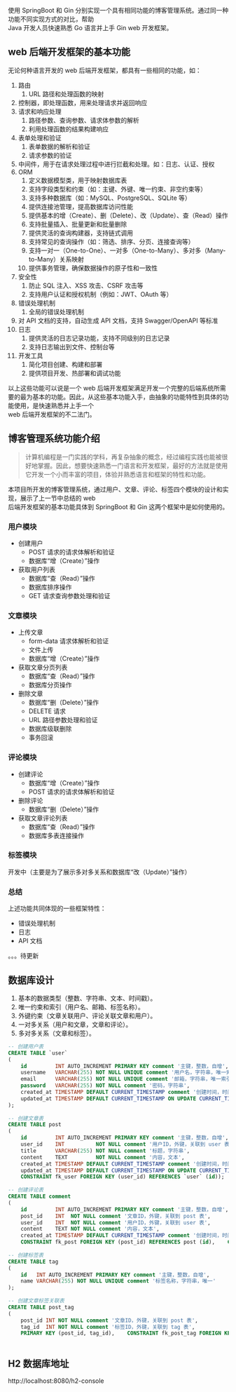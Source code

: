 使用 SpringBoot 和 Gin 分别实现一个具有相同功能的博客管理系统。通过同一种功能不同实现方式的对比，帮助  
Java 开发人员快速熟悉 Go 语言并上手 Gin web 开发框架。

## web 后端开发框架的基本功能  

无论何种语言开发的 web 后端开发框架，都具有一些相同的功能，如：

1. 路由  
   1. URL 路径和处理函数的映射  
2. 控制器，即处理函数，用来处理请求并返回响应  
3. 请求和响应处理  
   1. 路径参数、查询参数、请求体参数的解析  
   2. 利用处理函数的结果构建响应  
4. 表单处理和验证  
   1. 表单数据的解析和验证  
   2. 请求参数的验证  
5. 中间件，用于在请求处理过程中进行拦截和处理。如：日志、认证、授权  
6. ORM  
   1. 定义数据模型类，用于映射数据库表  
   2. 支持字段类型和约束（如：主键、外键、唯一约束、非空约束等）
   3. 支持多种数据库（如：MySQL、PostgreSQL、SQLite 等）
   4. 提供连接池管理，提高数据库访问性能  
   5. 提供基本的增（Create）、删（Delete）、改（Update）、查（Read）操作  
   6. 支持批量插入、批量更新和批量删除  
   7. 提供灵活的查询构建器，支持链式调用  
   8. 支持常见的查询操作（如：筛选、排序、分页、连接查询等）
   9. 支持一对一（One-to-One）、一对多（One-to-Many）、多对多（Many-to-Many）关系映射  
   10. 提供事务管理，确保数据操作的原子性和一致性  
7. 安全性  
   1. 防止 SQL 注入、XSS 攻击、CSRF 攻击等  
   2. 支持用户认证和授权机制（例如：JWT、OAuth 等）
8. 错误处理机制  
   1. 全局的错误处理机制  
9. 对 API 文档的支持，自动生成 API 文档，支持 Swagger/OpenAPI 等标准  
10. 日志  
    1. 提供灵活的日志记录功能，支持不同级别的日志记录  
    2. 支持日志输出到文件、控制台等  
11. 开发工具  
    1. 简化项目创建、构建和部署  
    2. 提供项目开发、热部署和调试功能  
  

以上这些功能可以说是一个 web 后端开发框架满足开发一个完整的后端系统所需要的最为基本的功能。因此，从这些基本功能入手，由抽象的功能特性到具体的功能使用，是快速熟悉并上手一个  
web 后端开发框架的不二法门。  

## 博客管理系统功能介绍  

  
> 计算机编程是一门实践的学科，再复杂抽象的概念，经过编程实践也能被很好地掌握。因此，想要快速熟悉一门语言和开发框架，最好的方法就是使用它开发一个小而丰富的项目，体验并熟悉语言和框架的特性和功能。  
  

本项目所开发的博客管理系统，通过用户、文章、评论、标签四个模块的设计和实现，展示了上一节中总结的 web  
后端开发框架的基本功能具体到 SpringBoot 和 Gin 这两个框架中是如何使用的。  

### 用户模块  

- 创建用户  
  - POST 请求的请求体解析和验证  
  - 数据库“增（Create）”操作  
- 获取用户列表  
  - 数据库“查（Read）”操作  
  - 数据库排序操作  
  - GET 请求查询参数处理和验证  

### 文章模块  

- 上传文章  
  - form-data 请求体解析和验证  
  - 文件上传  
  - 数据库“增（Create）”操作  
- 获取文章分页列表  
  - 数据库“查（Read）”操作  
  - 数据库分页操作  
- 删除文章  
  - 数据库“删（Delete）”操作  
  - DELETE 请求  
  - URL 路径参数处理和验证  
  - 数据库级联删除  
  - 事务回滚  

### 评论模块  

  
- 创建评论  
  - 数据库“增（Create）”操作  
  - POST 请求的请求体解析和验证  
- 删除评论  
  - 数据库“删（Delete）”操作  
- 获取文章评论列表  
  - 数据库“查（Read）”操作  
  - 数据库多表连接操作  

### 标签模块  

开发中（主要是为了展示多对多关系和数据库“改（Update）”操作）  

### 总结  

上述功能共同体现的一些框架特性：  

- 错误处理机制  
- 日志  
- API 文档  

。。。待更新

## 数据库设计  

  
1. 基本的数据类型（整数、字符串、文本、时间戳）。
2. 唯一约束和索引（用户名、邮箱、标签名称）。
3. 外键约束（文章关联用户、评论关联文章和用户）。
4. 一对多关系（用户和文章，文章和评论）。
5. 多对多关系（文章和标签）。
  
```sql  
-- 创建用户表  
CREATE TABLE `user`  
(  
    id         INT AUTO_INCREMENT PRIMARY KEY comment '主键，整数，自增',  
    username   VARCHAR(255) NOT NULL UNIQUE comment '用户名，字符串，唯一索引',  
    email      VARCHAR(255) NOT NULL UNIQUE comment '邮箱，字符串，唯一索引',  
    password   VARCHAR(255) NOT NULL comment '密码，字符串',  
    created_at TIMESTAMP DEFAULT CURRENT_TIMESTAMP comment '创建时间，时间戳',  
    updated_at TIMESTAMP DEFAULT CURRENT_TIMESTAMP ON UPDATE CURRENT_TIMESTAMP comment '更新时间，时间戳'  
);  
  
-- 创建文章表  
CREATE TABLE post  
(  
    id         INT AUTO_INCREMENT PRIMARY KEY comment '主键，整数，自增',  
    user_id    INT          NOT NULL comment '用户ID，外键，关联到 user 表',  
    title      VARCHAR(255) NOT NULL comment '标题，字符串',  
    content    TEXT         NOT NULL comment '内容，文本',  
    created_at TIMESTAMP DEFAULT CURRENT_TIMESTAMP comment '创建时间，时间戳',  
    updated_at TIMESTAMP DEFAULT CURRENT_TIMESTAMP ON UPDATE CURRENT_TIMESTAMP comment '更新时间，时间戳',  
    CONSTRAINT fk_user FOREIGN KEY (user_id) REFERENCES `user` (id));  
  
-- 创建评论表  
CREATE TABLE comment  
(  
    id         INT AUTO_INCREMENT PRIMARY KEY comment '主键，整数，自增',  
    post_id    INT  NOT NULL comment '文章ID，外键，关联到 post 表',  
    user_id    INT  NOT NULL comment '用户ID，外键，关联到 user 表',  
    content    TEXT NOT NULL comment '内容，文本',  
    created_at TIMESTAMP DEFAULT CURRENT_TIMESTAMP comment '创建时间，时间戳',  
    CONSTRAINT fk_post FOREIGN KEY (post_id) REFERENCES post (id),    CONSTRAINT fk_comment_user FOREIGN KEY (user_id) REFERENCES `user` (id));  
  
-- 创建标签表  
CREATE TABLE tag  
(  
    id   INT AUTO_INCREMENT PRIMARY KEY comment '主键，整数，自增',  
    name VARCHAR(255) NOT NULL UNIQUE comment '标签名称，字符串，唯一'  
);  
  
-- 创建文章标签关联表  
CREATE TABLE post_tag  
(  
    post_id INT NOT NULL comment '文章ID，外键，关联到 post 表',  
    tag_id  INT NOT NULL comment '标签ID，外键，关联到 tag 表',  
    PRIMARY KEY (post_id, tag_id),    CONSTRAINT fk_post_tag FOREIGN KEY (post_id) REFERENCES post (id),    CONSTRAINT fk_tag_post FOREIGN KEY (tag_id) REFERENCES tag (id));  
  
```  
  

## H2 数据库地址  

http://localhost:8080/h2-console
